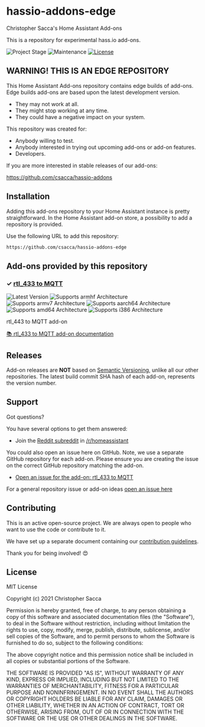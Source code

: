 # hassio-addons-edge

Christopher Sacca's Home Assistant Add-ons

This is a repository for experimental hass.io add-ons.

![Project Stage][project-stage-shield]
![Maintenance][maintenance-shield]
[![License][license-shield]](LICENSE.md)

## WARNING! THIS IS AN EDGE REPOSITORY

This Home Assistant Add-ons repository contains edge builds of add-ons. Edge
builds add-ons are based upon the latest development version.

- They may not work at all.
- They might stop working at any time.
- They could have a negative impact on your system.

This repository was created for:

- Anybody willing to test.
- Anybody interested in trying out upcoming add-ons or add-on features.
- Developers.

If you are more interested in stable releases of our add-ons:

<https://github.com/csacca/hassio-addons>

## Installation

Adding this add-ons repository to your Home Assistant instance is
pretty straightforward. In the Home Assistant add-on store,
a possibility to add a repository is provided.

Use the following URL to add this repository:

```txt
https://github.com/csacca/hassio-addons-edge
```

## Add-ons provided by this repository

### &#10003; [rtl_433 to MQTT][addon-rtl_433-mqtt]

![Latest Version][rtl_433-mqtt-version-shield]
![Supports armhf Architecture][rtl_433-mqtt-armhf-shield]
![Supports armv7 Architecture][rtl_433-mqtt-armv7-shield]
![Supports aarch64 Architecture][rtl_433-mqtt-aarch64-shield]
![Supports amd64 Architecture][rtl_433-mqtt-amd64-shield]
![Supports i386 Architecture][rtl_433-mqtt-i386-shield]

rtl_443 to MQTT add-on

[:books: rtl_433 to MQTT add-on documentation][addon-doc-rtl_433-mqtt]

## Releases

Add-on releases are **NOT** based on [Semantic Versioning][semver], unlike
all our other repositories. The latest build commit SHA hash of each
add-on, represents the version number.

## Support

Got questions?

You have several options to get them answered:

- Join the [Reddit subreddit][reddit] in [/r/homeassistant][reddit]

You could also open an issue here on GitHub. Note, we use a separate
GitHub repository for each add-on. Please ensure you are creating the issue
on the correct GitHub repository matching the add-on.

- [Open an issue for the add-on: rtl_433 to MQTT][rtl_433-mqtt-issue]

For a general repository issue or add-on ideas [open an issue here][issue]

## Contributing

This is an active open-source project. We are always open to people who want to
use the code or contribute to it.

We have set up a separate document containing our
[contribution guidelines](CONTRIBUTING.md).

Thank you for being involved! :heart_eyes:

## License

MIT License

Copyright (c) 2021 Christopher Sacca

Permission is hereby granted, free of charge, to any person obtaining a copy
of this software and associated documentation files (the "Software"), to deal
in the Software without restriction, including without limitation the rights
to use, copy, modify, merge, publish, distribute, sublicense, and/or sell
copies of the Software, and to permit persons to whom the Software is
furnished to do so, subject to the following conditions:

The above copyright notice and this permission notice shall be included in all
copies or substantial portions of the Software.

THE SOFTWARE IS PROVIDED "AS IS", WITHOUT WARRANTY OF ANY KIND, EXPRESS OR
IMPLIED, INCLUDING BUT NOT LIMITED TO THE WARRANTIES OF MERCHANTABILITY,
FITNESS FOR A PARTICULAR PURPOSE AND NONINFRINGEMENT. IN NO EVENT SHALL THE
AUTHORS OR COPYRIGHT HOLDERS BE LIABLE FOR ANY CLAIM, DAMAGES OR OTHER
LIABILITY, WHETHER IN AN ACTION OF CONTRACT, TORT OR OTHERWISE, ARISING FROM,
OUT OF OR IN CONNECTION WITH THE SOFTWARE OR THE USE OR OTHER DEALINGS IN THE
SOFTWARE.

[addon-rtl_433-mqtt]: https://github.com/csacca/addon-rtl_433-mqtt/tree/ab156a8
[addon-doc-rtl_433-mqtt]: https://github.com/csacca/addon-rtl_433-mqtt/blob/ab156a8/README.md
[rtl_433-mqtt-issue]: https://github.com/csacca/addon-rtl_433-mqtt/issues
[rtl_433-mqtt-version-shield]: https://img.shields.io/badge/version-ab156a8-blue.svg
[rtl_433-mqtt-aarch64-shield]: https://img.shields.io/badge/aarch64-yes-green.svg
[rtl_433-mqtt-amd64-shield]: https://img.shields.io/badge/amd64-yes-green.svg
[rtl_433-mqtt-armhf-shield]: https://img.shields.io/badge/armhf-yes-green.svg
[rtl_433-mqtt-armv7-shield]: https://img.shields.io/badge/armv7-yes-green.svg
[rtl_433-mqtt-i386-shield]: https://img.shields.io/badge/i386-yes-green.svg
[csacca]: https://github.com/csacca
[issue]: https://github.com/csacca/hassio-addons-edge/issues
[license-shield]: https://img.shields.io/github/license/csacca/hassio-addons-edge.svg
[maintenance-shield]: https://img.shields.io/maintenance/yes/2021.svg
[project-stage-shield]: https://img.shields.io/badge/project%20stage-experimental-yellow.svg
[reddit]: https://reddit.com/r/homeassistant
[semver]: http://semver.org/spec/v2.0.0.html
[third-party-addons]: https://home-assistant.io/hassio/installing_third_party_addons/